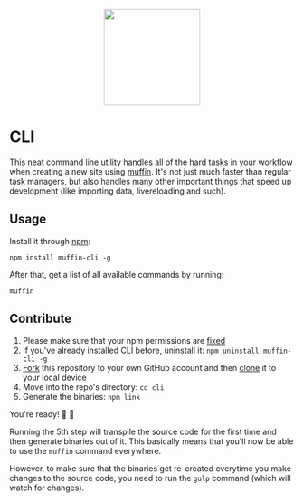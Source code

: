 <p align="center">
  <a href="http://muffin.cafe">
    <img src="http://i.imgur.com/buhMCWz.png" width="170">
  </a>
</p>

# CLI

This neat command line utility handles all of the hard tasks in your workflow when creating a new site using [muffin](http://muffin.cafe). It's not just much faster than regular task managers, but also handles many other important things that speed up development (like importing data, livereloading and such).

## Usage

Install it through [npm](https://www.npmjs.com/package/muffin-cli):

```
npm install muffin-cli -g
```

After that, get a list of all available commands by running:

```
muffin
```

## Contribute

1. Please make sure that your npm permissions are [fixed](https://docs.npmjs.com/getting-started/fixing-npm-permissions)
2. If you've already installed CLI before, uninstall it: `npm uninstall muffin-cli -g`
3. [Fork](https://guides.github.com/activities/forking/) this repository to your own GitHub account and then [clone](https://guides.github.com/activities/forking/#clone) it to your local device
4. Move into the repo's directory: `cd cli`
5. Generate the binaries: `npm link`

You're ready! :loudspeaker: :sheep:

Running the 5th step will transpile the source code for the first time and then generate binaries out of it. This basically means that you'll now be able to use the `muffin` command everywhere.

However, to make sure that the binaries get re-created everytime you make changes to the source code, you need to run the `gulp` command (which will watch for changes).
